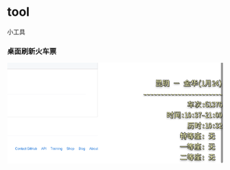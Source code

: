 # tool
小工具

### 桌面刷新火车票

![](https://raw.githubusercontent.com/Apuyuseng/tool/master/img/train.png)
